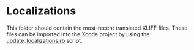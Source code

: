 # Localizations

This folder should contain the most-recent translated XLIFF files. These files can be imported into the Xcode project by using the [update_localizations.rb](../configs/scripts/update_localizations.rb) script.
